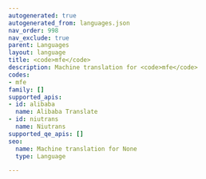 ```yaml
---
autogenerated: true
autogenerated_from: languages.json
nav_order: 998
nav_exclude: true
parent: Languages
layout: language
title: <code>mfe</code>
description: Machine translation for <code>mfe</code>
codes:
- mfe
family: []
supported_apis:
- id: alibaba
  name: Alibaba Translate
- id: niutrans
  name: Niutrans
supported_qe_apis: []
seo:
  name: Machine translation for None
  type: Language

---
```



